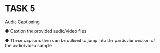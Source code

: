 # TASK 5

Audio Captioning 

● Caption the provided audio/video files 

● These captions then can be utilised to jump into the particular section of the audio/video sample
